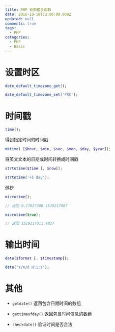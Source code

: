 ```yaml
---
title: PHP 日期相关函数
date: 2016-10-16T13:00:00.000Z
updated: null
comments: true
tags:
  - PHP
categories:
  - PHP
  - Basic
---
```


# 设置时区

```php
date_default_timezone_get();

date_default_timezone_set('PRC');
```

<!-- more -->

# 时间戳

```php
time();
```

得到指定时间的时间戳

```php
mktime( [$hour, $min, $sec, $mon, $day, $year]);
```

将英文文本的日期或时间转换成时间戳

```php
strtotime($time [, $now]);

strtotime('+1 day');
```

微秒

```php
microtime();

// 返回 0.17627900 1519217007

microtime(true);

// 返回 1519217011.4827
```

# 输出时间

```php
date($format [, $timestamp]);

date('Y/m/d H:i:s');
```

# 其他

* `getdate()` 返回包含日期时间的数组

* `gettimeofday()` 返回包含时间信息的数组

* `checkdate()` 验证时间是否合法
